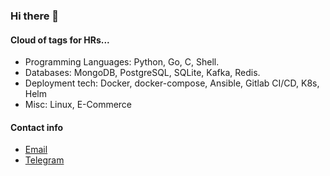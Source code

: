 ### Hi there 👋

#### Cloud of tags for HRs...

* Programming Languages: Python, Go, C, Shell.
* Databases: MongoDB, PostgreSQL, SQLite, Kafka, Redis.
* Deployment tech: Docker, docker-compose, Ansible, Gitlab CI/CD, K8s, Helm
* Misc: Linux, E-Commerce

#### Contact info

* [Email](mailto:cdayz@yandex.ru)
* [Telegram](https://t.me/cdayz)
